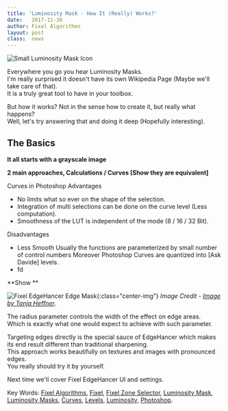 ```yaml
---
title: 'Luminosity Mask - How It (Really) Works?'
date: 	2017-11-30
author: Fixel Algorithms
layout: post
class:  news
---
```

![Small Luminosity Mask Icon][1]

Everywhere you go you hear Luminosity Masks.  
I'm really surprised it doesn't have its own Wikipedia Page (Maybe we'll take care of that).  
It is a truly great tool to have in your toolbox.

But how it works? Not in the sense how to create it, but really what happens?  
Well, let's try answering that and doing it deep (Hopefully interesting).

## The Basics

**It all starts with a grayscale image**

**2 main approaches, Calculations / Curves [Show they are equivalent]**

Curves in Photoshop
Advantages
 *  No limits what so ever on the shape of the selection.
 *  Integration of multi selections can be done on the curve level (Less computation).
 *  Smoothness of the LUT is independent of the mode (8 / 16 / 32 Bit).

Disadvantages
 *  Less Smooth
    Usually the functions are parameterized by small number of control numbers
    Moreover Photoshop Curves are quantized into [Ask Davide] levels.
 *  fd

**Show **

![Fixel EdgeHancer Edge Mask][7]{:class="center-img"}
*Image Credit - [Image by Tanja Heffner][8]*.

The radius parameter controls the width of the effect on edge areas.  
Which is exactly what one would expect to achieve with such parameter.

Targeting edges directly is the special sauce of EdgeHancer which makes its end result different than traditional sharpening.  
This approach works beautifully on textures and images with pronounced edges.  
You really should try it by yourself.

Next time we'll cover Fixel EdgeHancer UI and settings.

Key Words: [Fixel Algorithms][2], [Fixel][2], [Fixel Zone Selector][2], [Luminosity Mask][2],  [Luminosity Masks][2], [Curves][2], [Levels][2], [Luminosity][2], [Photoshop][2].


<!-- This is commented out -->
  [1]: {{site.baseurl}}/news/images/FixelEdgeHancer2/FixelEdgeHancer2Icon150px.png "Fixel EdgeHancer 2"
  [2]: {{site.baseurl}}products/edgehancer/ "Fixel EdgeHancer 2 Product Page"
  [3]: http://www.davidebarranca.com "Davide Barranca - Photoshop, etc."
  [4]: http://www.davidebarranca.com/2012/09/decomposing_sharpening_part_1/ "Decomposing Sharpening #1 Introduction"
  [5]: http://www.davidebarranca.com/2013/01/double-usm-photoshop-sharpening-script-1-introduction/ "Double USM Photoshop Sharpening Script #1: Introduction"
  [6]: {{site.baseurl}}/news/images/FixelEdgeHancer2/SharpeningInputImageAnimated.png "Classic Image Sharpening"
  [7]: {{site.baseurl}}/news/images/FixelEdgeHancer2/EdgeMaskRadiusAnalysisAnimated.png "Fixel EdgeHancer Edge Mask"
  [8]: https://unsplash.com/photos/rNBYe4QlAIQ "Image by Tanja Heffner"
